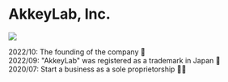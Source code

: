 # AkkeyLab, Inc.

![](https://github.githubassets.com/images/mona-whisper.gif)

2022/10: The founding of the company 🏢  
2022/09: "AkkeyLab" was registered as a trademark in Japan 🗼  
2020/07: Start a business as a sole proprietorship 👩‍💻  

